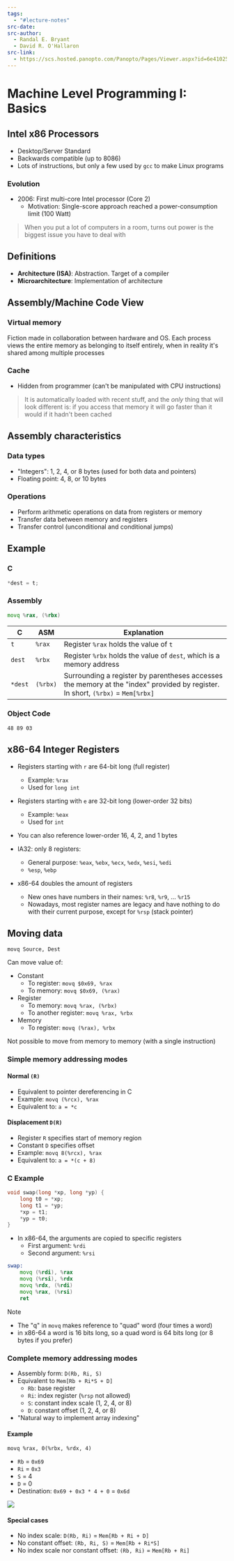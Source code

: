 ```yaml
---
tags:
  - "#lecture-notes"
src-date:
src-author:
  - Randal E. Bryant
  - David R. O'Hallaron
src-link:
  - https://scs.hosted.panopto.com/Panopto/Pages/Viewer.aspx?id=6e410255-3858-4e85-89c7-812c5845d197
---
```

# Machine Level Programming I: Basics

## Intel x86 Processors

- Desktop/Server Standard
- Backwards compatible (up to 8086)
- Lots of instructions, but only a few used by `gcc` to make Linux programs

### Evolution

- 2006: First multi-core Intel processor (Core 2)
	- Motivation: Single-score approach reached a power-consumption limit (100 Watt)
	
> When you put a lot of computers in a room, turns out power is the biggest issue you have to deal with

## Definitions

- **Architecture (ISA)**: Abstraction. Target of a compiler
- **Microarchitecture**: Implementation of architecture

## Assembly/Machine Code View

### Virtual memory

Fiction made in collaboration between hardware and OS. Each process views the entire memory as belonging to itself entirely, when in reality it's shared among multiple processes

### Cache

- Hidden from programmer (can't be manipulated with CPU instructions)

> It is automatically loaded with recent stuff, and the *only* thing that will look different is: if you access that memory it will go faster than it would if it hadn't been cached

## Assembly characteristics

### Data types

- "Integers": 1, 2, 4, or 8 bytes (used for both data and pointers)
- Floating point: 4, 8, or 10 bytes

### Operations

- Perform arithmetic operations on data from registers or memory
- Transfer data between memory and registers
- Transfer control (unconditional and conditional jumps)

## Example

### C

```c
*dest = t;
```

### Assembly

```asm
movq %rax, (%rbx)
```

| C       | ASM      | Explanation                                                                                                                     |
| ------- | -------- | ------------------------------------------------------------------------------------------------------------------------------- |
| `t`     | `%rax`   | Register `%rax` holds the value of `t`                                                                                          |
| `dest`  | `%rbx`   | Register `%rbx` holds the value of `dest`, which is a memory address                                                            |
| `*dest` | `(%rbx)` | Surrounding a register by parentheses accesses the memory at the "index" provided by register. In short, `(%rbx)` = `Mem[%rbx]` |

### Object Code

```
48 89 03
```

## x86-64 Integer Registers

- Registers starting with `r` are 64-bit long (full register)
	- Example: `%rax`
	- Used for `long int`
- Registers starting with `e` are 32-bit long (lower-order 32 bits)
	- Example: `%eax`
	- Used for `int`
- You can also reference lower-order 16, 4, 2, and 1 bytes

- IA32: only 8 registers:
	- General purpose: `%eax`, `%ebx`, `%ecx`, `%edx`, `%esi`, `%edi`
	- `%esp`, `%ebp`
- x86-64 doubles the amount of registers
	- New ones have numbers in their names: `%r8`, `%r9`, ... `%r15`
	- Nowadays, most register names are legacy and have nothing to do with their current purpose, except for `%rsp` (stack pointer)

## Moving data

```
movq Source, Dest
```

Can move value of:
- Constant
	- To register: `movq $0x69, %rax`
	- To memory: `movq $0x69, (%rax)`
- Register
	- To memory: `movq %rax, (%rbx)`
	- To another register: `movq %rax, %rbx`
- Memory
	- To register: `movq (%rax), %rbx`

Not possible to move from memory to memory (with a single instruction)

### Simple memory addressing modes

#### Normal `(R)`

- Equivalent to pointer dereferencing in C
- Example: `movq (%rcx), %rax`
- Equivalent to: `a = *c`

#### Displacement `D(R)`

- Register `R` specifies start of memory region
- Constant `D` specifies offset
- Example: `movq 8(%rcx), %rax`
- Equivalent to: `a = *(c + 8)`

### C Example

```c
void swap(long *xp, long *yp) {
	long t0 = *xp;
	long t1 = *yp;
	*xp = t1;
	*yp = t0;
}
```

- In x86-64, the arguments are copied to specific registers
	- First argument: `%rdi`
	- Second argument: `%rsi`

```asm
swap:
	movq (%rdi), %rax
	movq (%rsi), %rdx
	movq %rdx, (%rdi)
	movq %rax, (%rsi)
	ret
```

> [!note]
> - The "q" in `movq` makes reference to "quad" word (four times a word)
> - in x86-64 a word is 16 bits long, so a quad word is 64 bits long (or 8 bytes if you prefer)

### Complete memory addressing modes

- Assembly form: `D(Rb, Ri, S)`
- Equivalent to `Mem[Rb + Ri*S + D]`
	- `Rb`: base register
	- `Ri`: index register (`%rsp` not allowed)
	- `S`: constant index scale (1, 2, 4, or 8)
	- `D`: constant offset (1, 2, 4, or 8)
- "Natural way to implement array indexing"

#### Example

`movq %rax, 0(%rbx, %rdx, 4)`

- `Rb` = `0x69`
- `Ri` = `0x3`
- `S` = 4
- `D` = 0
- Destination: `0x69 + 0x3 * 4 + 0` = `0x6d`

![](../../utilities/attachments/Pasted%20image%2020250925161354.png)

#### Special cases

- No index scale: `D(Rb, Ri)` = `Mem[Rb + Ri + D]`
- No constant offset: `(Rb, Ri, S)` = `Mem[Rb + Ri*S]`
- No index scale nor constant offset: `(Rb, Ri)` = `Mem[Rb + Ri]`
